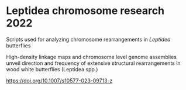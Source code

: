 # Leptidea chromosome research 2022

Scripts used for analyzing chromosome rearrangements in <i>Leptidea</i> butterflies

High-density linkage maps and chromosome level genome assemblies unveil direction and frequency of extensive structural rearrangements in wood white butterflies (Leptidea spp.)

https://doi.org/10.1007/s10577-023-09713-z

